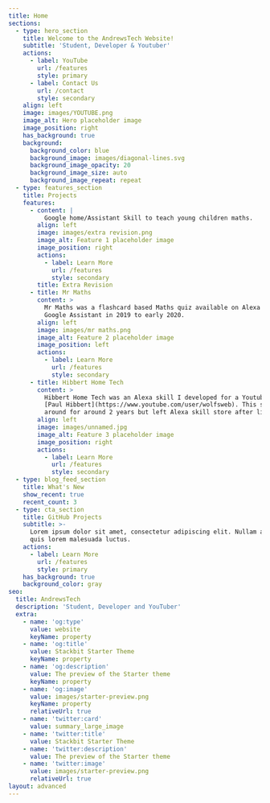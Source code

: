 ```yaml
---
title: Home
sections:
  - type: hero_section
    title: Welcome to the AndrewsTech Website!
    subtitle: 'Student, Developer & Youtuber'
    actions:
      - label: YouTube
        url: /features
        style: primary
      - label: Contact Us
        url: /contact
        style: secondary
    align: left
    image: images/YOUTUBE.png
    image_alt: Hero placeholder image
    image_position: right
    has_background: true
    background:
      background_color: blue
      background_image: images/diagonal-lines.svg
      background_image_opacity: 20
      background_image_size: auto
      background_image_repeat: repeat
  - type: features_section
    title: Projects
    features:
      - content: |
          Google home/Assistant Skill to teach young children maths.
        align: left
        image: images/extra revision.png
        image_alt: Feature 1 placeholder image
        image_position: right
        actions:
          - label: Learn More
            url: /features
            style: secondary
        title: Extra Revision
      - title: Mr Maths
        content: >
          Mr Maths was a flashcard based Maths quiz available on Alexa and
          Google Assistant in 2019 to early 2020.
        align: left
        image: images/mr maths.png
        image_alt: Feature 2 placeholder image
        image_position: left
        actions:
          - label: Learn More
            url: /features
            style: secondary
      - title: Hibbert Home Tech
        content: >
          Hibbert Home Tech was an Alexa skill I developed for a Youtuber named
          [Paul Hibbert](https://www.youtube.com/user/wolfsweb). This skill was
          around for around 2 years but left Alexa skill store after little use.
        align: left
        image: images/unnamed.jpg
        image_alt: Feature 3 placeholder image
        image_position: right
        actions:
          - label: Learn More
            url: /features
            style: secondary
  - type: blog_feed_section
    title: What's New
    show_recent: true
    recent_count: 3
  - type: cta_section
    title: GitHub Projects
    subtitle: >-
      Lorem ipsum dolor sit amet, consectetur adipiscing elit. Nullam a metus
      quis lorem malesuada luctus.
    actions:
      - label: Learn More
        url: /features
        style: primary
    has_background: true
    background_color: gray
seo:
  title: AndrewsTech
  description: 'Student, Developer and YouTuber'
  extra:
    - name: 'og:type'
      value: website
      keyName: property
    - name: 'og:title'
      value: Stackbit Starter Theme
      keyName: property
    - name: 'og:description'
      value: The preview of the Starter theme
      keyName: property
    - name: 'og:image'
      value: images/starter-preview.png
      keyName: property
      relativeUrl: true
    - name: 'twitter:card'
      value: summary_large_image
    - name: 'twitter:title'
      value: Stackbit Starter Theme
    - name: 'twitter:description'
      value: The preview of the Starter theme
    - name: 'twitter:image'
      value: images/starter-preview.png
      relativeUrl: true
layout: advanced
---
```

